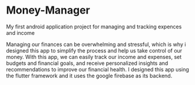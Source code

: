 # Money-Manager
My first android application project for managing and tracking expences and income

Managing our finances can be overwhelming and stressful, which is why i designed this app to simplify the process and help us take control of our money.
With this app, we can easily track our income and expenses, set budgets and financial goals, and receive personalized insights and recommendations to improve our financial health.
I designed this app using the flutter framework and it uses the google firebase as its backend.
